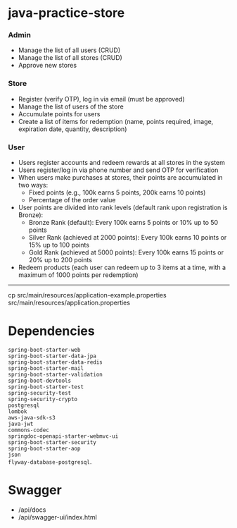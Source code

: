 # java-practice-store

### Admin

- Manage the list of all users (CRUD)
- Manage the list of all stores (CRUD)
- Approve new stores

### Store

- Register (verify OTP), log in via email (must be approved)
- Manage the list of users of the store
- Accumulate points for users
- Create a list of items for redemption (name, points required, image, expiration date, quantity, description)

### User

- Users register accounts and redeem rewards at all stores in the system
- Users register/log in via phone number and send OTP for verification
- When users make purchases at stores, their points are accumulated in two ways:
  - Fixed points (e.g., 100k earns 5 points, 200k earns 10 points)
  - Percentage of the order value
- User points are divided into rank levels (default rank upon registration is Bronze):
  - Bronze Rank (default): Every 100k earns 5 points or 10% up to 50 points
  - Silver Rank (achieved at 2000 points): Every 100k earns 10 points or 15% up to 100 points
  - Gold Rank (achieved at 5000 points): Every 100k earns 15 points or 20% up to 200 points
- Redeem products (each user can redeem up to 3 items at a time, with a maximum of 1000 points per redemption)

---

cp src/main/resources/application-example.properties src/main/resources/application.properties

# Dependencies

`spring-boot-starter-web`  
`spring-boot-starter-data-jpa`  
`spring-boot-starter-data-redis`  
`spring-boot-starter-mail`  
`spring-boot-starter-validation`  
`spring-boot-devtools`  
`spring-boot-starter-test`  
`spring-security-test`  
`spring-security-crypto`  
`postgresql`  
`lombok`  
`aws-java-sdk-s3`  
`java-jwt`  
`commons-codec`  
`springdoc-openapi-starter-webmvc-ui`  
`spring-boot-starter-security`  
`spring-boot-starter-aop`  
`json`  
`flyway-database-postgresql`.

# Swagger

- /api/docs
- /api/swagger-ui/index.html
